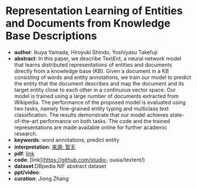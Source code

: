 # Representation Learning of Entities and Documents from Knowledge Base Descriptions
* **author**: Ikuya Yamada, Hiroyuki Shindo, Yoshiyasu Takefuji
* **abstract**: In this paper, we describe TextEnt, a neural network model that learns distributed representations of entities and documents directly from a knowledge base (KB). Given a document in a KB consisting of words and entity annotations, we train our model to predict the entity that the document describes and map the document and its target entity close to each other in a continuous vector space. Our model is trained using a large number of documents extracted from Wikipedia. The performance of the proposed model is evaluated using two tasks, namely fine-grained entity typing and multiclass text classification. The results demonstrate that our model achieves state-of-the-art performance on both tasks. The code and the trained representations are made available online for further academic research.
* **keywords**: word annotations, predict entity
* **interpretation**: [来源: 暂无]()
* **pdf**: [link](https://www.aclweb.org/anthology/C18-1016.pdf)
* **code**: [link](https://github.com/studio- ousia/textent/)
* **dataset**:DBpedia NIF abstract dataset
* **ppt/video**:
* **curation**: Jiong Zhang 